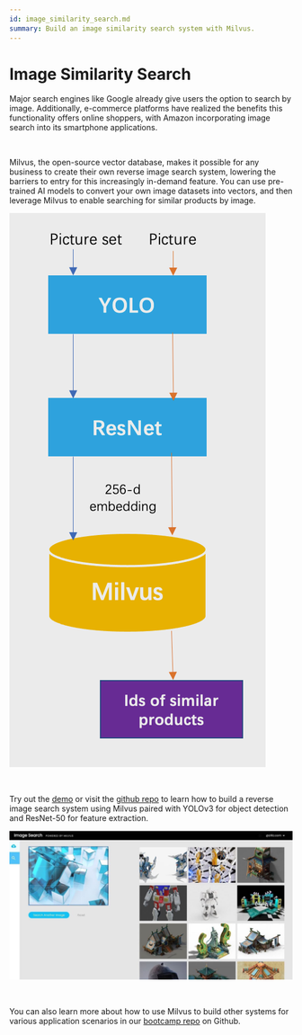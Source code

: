 ```yaml
---
id: image_similarity_search.md
summary: Build an image similarity search system with Milvus.
---
```


# Image Similarity Search 

Major search engines like Google already give users the option to search by image. Additionally, e-commerce platforms have realized the benefits this functionality offers online shoppers, with Amazon incorporating image search into its smartphone applications.

<br/>

Milvus, the open-source vector database, makes it possible for any business to create their own reverse image search system, lowering the barriers to entry for this increasingly in-demand feature. You can use pre-trained AI models to convert your own image datasets into vectors, and then leverage Milvus to enable searching for similar products by image.

![image_search](../../../assets/image_search.png)

<br/>

Try out the [demo](https://zilliz.com/milvus-demos/reverse-image-search) or visit the [github repo](https://github.com/milvus-io/bootcamp/tree/master/solutions/reverse_image_search) to learn how to build a reverse image search system using Milvus paired with YOLOv3 for object detection and ResNet-50 for feature extraction.

![image_search_demo](../../../assets/image_search_demo.jpeg)

<br/>

You can also learn more about how to use Milvus to build other systems for various application scenarios in our [bootcamp repo](https://github.com/milvus-io/bootcamp) on Github.
